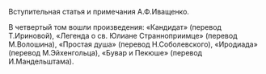<!--2016-12-24 17:26:10-->
Вступительная статья и примечания А.Ф.Иващенко.

В четвертый том вошли произведения: «Кандидат» (перевод Т.Ириновой), «Легенда о св. Юлиане Странноприимце» (перевод М.Волошина), «Простая душа» (перевод Н.Соболевского), «Иродиада» (перевод М.Эйхенгольца), «Бувар и Пекюше» (перевод И.Мандельштама).